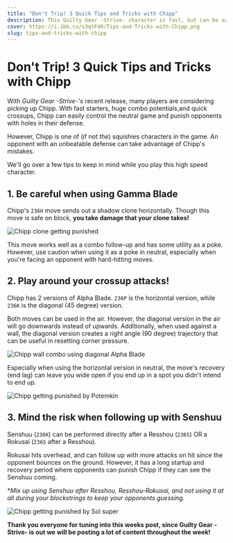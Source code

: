 ```yaml
---
title: "Don't Trip! 3 Quick Tips and Tricks with Chipp"
description: This Guilty Gear -Strive- character is fast, but can be swatted away like a fly.
cover: https://i.ibb.co/s3qtFd0/Tips-and-Tricks-with-Chipp.png
slug: tips-and-tricks-with-chipp
---
```


# Don't Trip! 3 Quick Tips and Tricks with Chipp

With *Guilty Gear -Strive-*'s recent release, many players are considering picking up Chipp. With fast starters, huge combo potentials,and quick crossups, Chipp can easily control the neutral game and punish opponents with holes in their defense.

However, Chipp is one of (if not *the*) squishies characters in the game. An opponent with an unbeatable defense can take advantage of Chipp's mistakes.

We'll go over a few tips to keep in mind while you play this high speed character.

## 1. Be careful when using Gamma Blade

Chipp's `236H` move sends out a shadow clone horizontally. Though this move is safe on block, **you take damage that your clone takes!**

![Chipp clone getting punished](https://i.ibb.co/qRygcxL/ezgif-com-gif-maker-4.gif)

This move works well as a combo follow-up and has some utility as a poke. However, use caution when using it as a poke in neutral, especially when you're facing an opponent with hard-hitting moves.

## 2. Play around your crossup attacks!

Chipp has 2 versions of Alpha Blade. `236P` is the horizontal version, while `236K` is the diagonal (45 degree) version.

Both moves can be used in the air. However, the diagonal version in the air will go downwards instead of upwards. Additionally, when used against a wall, the diagonal version creates a right angle (90 degree) trajectory that can be useful in resetting corner pressure.

![Chipp wall combo using diagonal Alpha Blade](https://i.ibb.co/1XmGbFL/ezgif-com-gif-maker-5.gif)

Especially when using the horizontal version in neutral, the move's recovery (end lag) can leave you wide open if you end up in a spot you didn't intend to end up. 

![Chipp getting punished by Potemkin](https://i.ibb.co/gMvGF8S/ezgif-com-gif-maker-3.gif)

## 3. Mind the risk when following up with Senshuu

Senshuu (`236K`) can be performed directly after a Resshou (`236S`) OR a Rokusai (`236S` after a Resshou).

Rokusai hits overhead, and can follow up with more attacks on hit since the opponent bounces on the ground. However, it has a long startup and recovery period where opponents can punish Chipp if they can see the Senshuu coming.

**Mix up using Senshuu after Resshou, Resshou-Rokusai, and not using it at all during your blockstrings to keep your opponents guessing.*

![Chipp getting punished by Sol super](https://i.ibb.co/K6NtW3j/ezgif-com-gif-maker-6.gif)

**Thank you everyone for tuning into this weeks post, since Guilty Gear -Strive- is out we will be posting a lot of content throughout the week!**